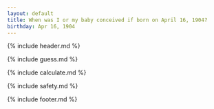 ```yaml
---
layout: default
title: When was I or my baby conceived if born on April 16, 1904?
birthday: Apr 16, 1904
---
```


{% include header.md %}

{% include guess.md %}

{% include calculate.md %}

{% include safety.md %}

{% include footer.md %}



